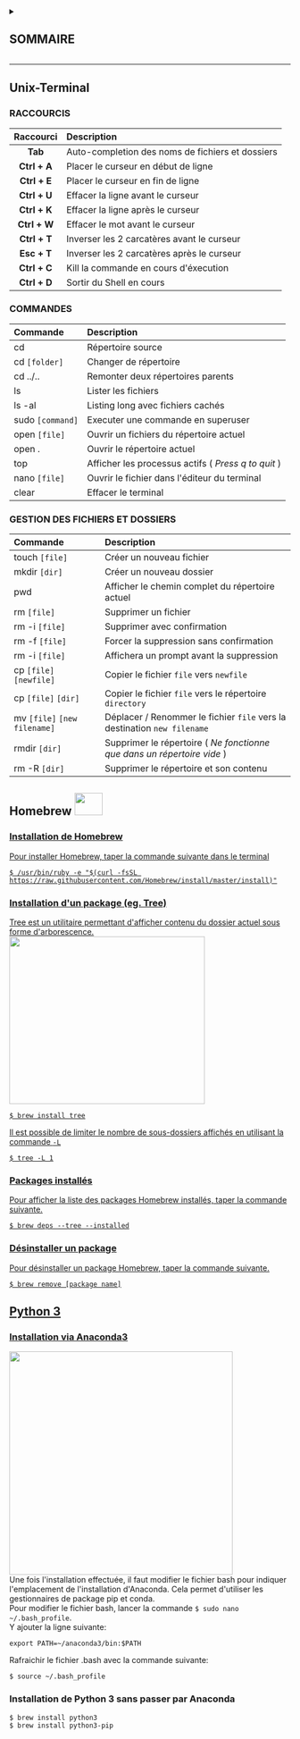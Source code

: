 <details>
  <summary>
    <h2>SOMMAIRE</h2>
  </summary>
<p>
  
### [Unix-Terminal](https://github.com/Gab0o/Unix-Terminal#unix-terminal)  
- [Raccourcis clavier](https://github.com/Gab0o/Unix-Terminal/blob/master/README.md#raccourcis)
- [Commandes](https://github.com/Gab0o/Unix-Terminal/blob/master/README.md#commandes)
- [Gestion des fichiers et des dossiers](https://github.com/Gab0o/Unix-Terminal/blob/master/README.md#gestion-des-fichiers-et-dossiers)
### [Homebrew](https://github.com/Gab0o/Unix-Terminal#homebrew--)
- [Installation de Homebrew](https://github.com/Gab0o/Unix-Terminal#installation-de-homebrew)
- [Installation d'un package (eg. Tree)](https://github.com/Gab0o/Unix-Terminal#installation-dun-package-eg-tree)
- [Liste des packages installés](https://github.com/Gab0o/Unix-Terminal#packages-install%C3%A9s)
- [Désinstaller un package](https://github.com/Gab0o/Unix-Terminal#d%C3%A9sinstaller-un-package)
### [Python 3](https://github.com/Gab0o/Unix-Terminal/blob/master/README.md#python-3-1)
- [Installation via Anaconda3](https://github.com/Gab0o/Unix-Terminal/blob/master/README.md#installation-via-anaconda3)
- [Installation de Python 3 sans passer par Anaconda](https://github.com/Gab0o/Unix-Terminal/blob/master/README.md#installation-de-python-3-sans-passer-par-anaconda)

</p>
</details>

***

## Unix-Terminal

### RACCOURCIS
|Raccourci    | Description 
|:-----------:|:-----------------------------------------------
|**Tab**      | Auto-completion des noms de fichiers et dossiers
|**Ctrl + A** | Placer le curseur en début de ligne
|**Ctrl + E** | Placer le curseur en fin de ligne
|**Ctrl + U** | Effacer la ligne avant le curseur
|**Ctrl + K** | Effacer la ligne après le curseur
|**Ctrl + W** | Effacer le mot avant le curseur
|**Ctrl + T** | Inverser les 2 carcatères avant le curseur
|**Esc + T**  | Inverser les 2 carcatères après le curseur
|**Ctrl + C** | Kill la commande en cours d'éxecution
|**Ctrl + D** | Sortir du Shell en cours

### COMMANDES
|Commande          | Description 
|:-----------------|:-----------------------------------------------
| cd               | Répertoire source
| cd `[folder]`    | Changer de répertoire
| cd ../..         | Remonter deux répertoires parents
| ls               | Lister les fichiers
| ls -al           | Listing long avec fichiers cachés
| sudo `[command]` | Executer une commande en superuser
| open `[file]`    | Ouvrir un fichiers du répertoire actuel
| open .           | Ouvrir le répertoire actuel
| top              | Afficher les processus actifs ( *Press q to quit* ) 
| nano `[file]`    | Ouvrir le fichier dans l'éditeur du terminal
| clear            | Effacer le terminal

### GESTION DES FICHIERS ET DOSSIERS
|Commande                      | Description 
|:-----------------------------|:-----------------------------------------------
| touch `[file]`               | Créer un nouveau fichier
| mkdir `[dir]`                | Créer un nouveau dossier
| pwd                          | Afficher le chemin complet du répertoire actuel
| rm `[file]`                  | Supprimer un fichier
| rm -i `[file]`               | Supprimer avec confirmation
| rm -f `[file]`               | Forcer la suppression sans confirmation
| rm -i `[file]`               | Affichera un prompt avant la suppression
| cp `[file]` `[newfile]`      | Copier le fichier `file` vers `newfile`
| cp `[file]` `[dir]`          | Copier le fichier `file` vers le répertoire `directory`
| mv `[file]` `[new filename]` | Déplacer / Renommer le fichier `file` vers la destination `new filename`
| rmdir `[dir]`                | Supprimer le répertoire ( *Ne fonctionne que dans un répertoire vide* )
| rm -R `[dir]`                | Supprimer le répertoire et son contenu

## Homebrew <a href ="https://brew.sh/index_fr"> <img src="https://upload.wikimedia.org/wikipedia/commons/3/34/Homebrew_logo.png" width="50" height="40">  

### Installation de Homebrew
Pour installer Homebrew, taper la commande suivante dans le terminal  
```
$ /usr/bin/ruby -e "$(curl -fsSL https://raw.githubusercontent.com/Homebrew/install/master/install)"
```

### Installation d'un package (eg. Tree)
Tree est un utilitaire permettant d'afficher contenu du dossier actuel sous forme d'arborescence.
<img src="https://i.stack.imgur.com/NejY0.png" width="350" height="300">  
```
$ brew install tree
```
Il est possible de limiter le nombre de sous-dossiers affichés en utilisant la commande `-L`
```
$ tree -L 1
```

### Packages installés
Pour afficher la liste des packages Homebrew installés, taper la commande suivante.
```
$ brew deps --tree --installed
```

### Désinstaller un package
Pour désinstaller un package Homebrew, taper la commande suivante.
```
$ brew remove [package name]
```

## Python 3
### Installation via Anaconda3  
<a href ="https://docs.anaconda.com/anaconda/install/mac-os/"> <img src="https://docs.anaconda.com/_static/images/logos/logo-docs.svg" width="400">  
</a>
Une fois l'installation effectuée, il faut modifier le fichier bash pour indiquer l'emplacement de l'installation d'Anaconda. Cela permet d'utiliser les gestionnaires de package pip et conda.  
Pour modifier le fichier bash, lancer la commande `$ sudo nano ~/.bash_profile`.   
Y ajouter la ligne suivante:
```
export PATH=~/anaconda3/bin:$PATH
```
Rafraichir le fichier .bash avec la commande suivante:
```
$ source ~/.bash_profile
```

### Installation de Python 3 sans passer par Anaconda
```
$ brew install python3
$ brew install python3-pip
```
